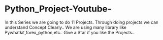 # Python_Project-Youtube-

In this Series we are going to do 11 Projects.
Through doing projects we can understand Concept Clearly..
We are using many library like Pywhatkit,forex_python,etc..
Give a Star if you like the Projects..


